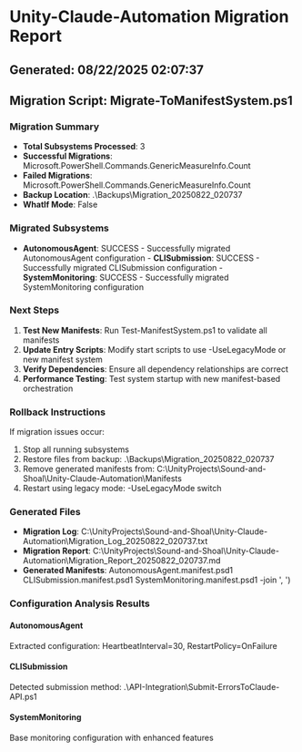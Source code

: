 ﻿# Unity-Claude-Automation Migration Report
## Generated: 08/22/2025 02:07:37
## Migration Script: Migrate-ToManifestSystem.ps1

### Migration Summary
- **Total Subsystems Processed**: 3
- **Successful Migrations**: Microsoft.PowerShell.Commands.GenericMeasureInfo.Count
- **Failed Migrations**: Microsoft.PowerShell.Commands.GenericMeasureInfo.Count
- **Backup Location**: .\Backups\Migration_20250822_020737
- **WhatIf Mode**: False

### Migrated Subsystems
- **AutonomousAgent**: SUCCESS - Successfully migrated AutonomousAgent configuration - **CLISubmission**: SUCCESS - Successfully migrated CLISubmission configuration - **SystemMonitoring**: SUCCESS - Successfully migrated SystemMonitoring configuration

### Next Steps
1. **Test New Manifests**: Run Test-ManifestSystem.ps1 to validate all manifests
2. **Update Entry Scripts**: Modify start scripts to use -UseLegacyMode or new manifest system
3. **Verify Dependencies**: Ensure all dependency relationships are correct
4. **Performance Testing**: Test system startup with new manifest-based orchestration

### Rollback Instructions
If migration issues occur:
1. Stop all running subsystems
2. Restore files from backup: .\Backups\Migration_20250822_020737
3. Remove generated manifests from: C:\UnityProjects\Sound-and-Shoal\Unity-Claude-Automation\Manifests
4. Restart using legacy mode: -UseLegacyMode switch

### Generated Files
- **Migration Log**: C:\UnityProjects\Sound-and-Shoal\Unity-Claude-Automation\Migration_Log_20250822_020737.txt
- **Migration Report**: C:\UnityProjects\Sound-and-Shoal\Unity-Claude-Automation\Migration_Report_20250822_020737.md
- **Generated Manifests**: AutonomousAgent.manifest.psd1 CLISubmission.manifest.psd1 SystemMonitoring.manifest.psd1 -join ', ')

### Configuration Analysis Results
#### AutonomousAgent
Extracted configuration: HeartbeatInterval=30, RestartPolicy=OnFailure
 #### CLISubmission
Detected submission method: .\API-Integration\Submit-ErrorsToClaude-API.ps1
 #### SystemMonitoring
Base monitoring configuration with enhanced features

